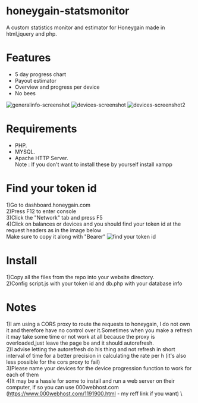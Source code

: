 # honeygain-statsmonitor

A custom statistics monitor and estimator for Honeygain made in html,jquery and php.




# Features

  - 5 day progress chart
  - Payout estimator
  - Overview and progress per device
  - No bees
  
  
![generalinfo-screenshot](https://i.imgur.com/D931bt8.png) 
![devices-screenshot](https://i.imgur.com/OPVfrQQ.png)
![devices-screenshot2](https://i.imgur.com/3DAUY6p.png)

# Requirements

  - PHP.
  - MYSQL.
  - Apache HTTP Server. \
Note : If you don't want to install these by yourself install xampp 

# Find your token id

1)Go to dashboard.honeygain.com \
2)Press F12 to enter console\
3)Click the "Network" tab and press F5\
4)Click on balances or devices and you should find your token id at the request headers as in the image below\
Make sure to copy it along with "Bearer"
![find your token id](https://i.imgur.com/YYOQpQ3.png) 


# Install 

 1)Copy all the files from the repo into your website directory.\
 2)Config script.js with your token id and db.php with your database info 

# Notes

 1)I am using a CORS proxy to route the requests to honeygain, I do not own it and therefore have no control over it.Sometimes when you make a refresh it may take some time or not work at all because the proxy is overloaded,just leave the page be and it should autorefresh. \
 2)I advise letting the autorefresh do his thing and not refresh in short interval of time for a better precision in calculating the rate per h (it's also less possible for the cors proxy to fail) \
 3)Please name your devices for the device progression function to work for each of them \
 4)It may be a hassle for some to install and run a web server on their computer, if so you can use 000webhost.com (https://www.000webhost.com/1191900.html - my reff link if you want) \
